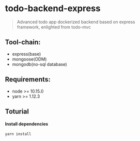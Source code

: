 # todo-backend-express
> Advanced todo app dockerized backend based on express framework, enlighted from todo-mvc

## Tool-chain:
+ express(base)
+ mongoose(ODM)
+ mongodb(no-sql database)

## Requirements:
+ node >= 10.15.0
+ yarn >= 1.12.3

## Toturial
#### Install dependencies
```angular2html
yarn install
```